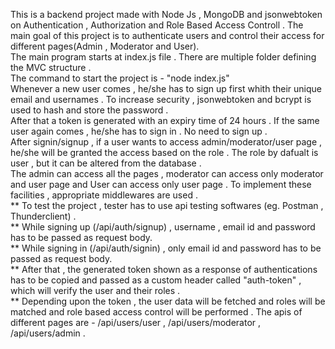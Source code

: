 This is a backend project made with Node Js , MongoDB and jsonwebtoken on Authentication , Authorization and Role Based Access Controll . The main goal of this project is to authenticate users and control their access for different pages(Admin , Moderator and User).<br />
The main program starts at index.js file . There are multiple folder defining the MVC structure .<br />
The command to start the project is - "node index.js"<br />
Whenever a new user comes , he/she has to sign up first whith their unique email and usernames . To increase security , jsonwebtoken and bcrypt is used to hash and store the password .<br />
After that a token is generated with an expiry time of 24 hours . If the same user again comes , he/she has to sign in . No need to sign up .<br />
After signin/signup , if a user wants to access admin/moderator/user page , he/she will be granted the access based on the role . The role by dafualt is user , but it can be altered from the database .<br />
The admin can access all the pages , moderator can access only moderator and user page and User can access only user page . To implement these facilities , appropriate middlewares are used .<br />
** To test the project , tester has to use api testing softwares (eg. Postman , Thunderclient) .<br />
** While signing up (/api/auth/signup) , username , email id and password has to be passed as request body.<br />
** While signing in (/api/auth/signin) , only email id and password has to be passed as request body.<br />
** After that , the generated token shown as a response of authentications has to be copied and passed as a custom header called "auth-token" , which will verify the user and their roles .<br />
** Depending upon the token , the user data will be fetched and roles will be matched and role based access control will be performed . The apis of different pages are - /api/users/user , /api/users/moderator , /api/users/admin . <br />

